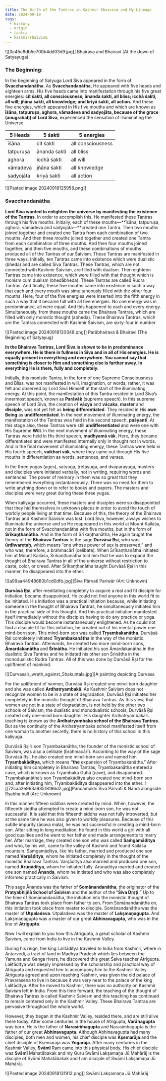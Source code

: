 ```yaml
---
title: The Birth of the Tantras in Kashmir Shaivism and My Lineage
date: 2024-09-18
tags:
  - history
  - origin
  - tantra
  - kashmirshaivism
---
```

![[0c45c8db5e700b4dd03d9.jpg]] Bhairava and Bhairavi (At the down of Satyayuga)

### The Beginning:
In the beginning of Satyuga Lord Śiva appeared in the form of **Svacchandanātha**. As **Svacchandanātha**, He appeared with five heads and eighteen arms. His five heads came into manifestation through his five great energies: **cit śakti, all consciousness; ānanda śakti, all bliss; icchā śakti, all will; jñāna śakti, all knowledge; and kriyā śakti, all action.** And these five energies, which appeared in His five mouths and which are known as **īśāna, tatpuruṣa, aghora, vāmadeva and sadyojāta, because of the grace (anugrahaḥ) of Lord Śiva**, experienced the sensation of illuminating the Universe.

| 5 Heads   | 5 śakti      | 5 energies        |
| --------- | ------------ | ----------------- |
| īśāna     | cit śakti    | all consciousness |
| tatpuruṣa | ānanda śakti | all bliss         |
| aghora    | icchā śakti  | all will          |
| vāmadeva  | jñāna śakti  | all knowledge     |
| sadyojāta | kriyā śakti  | all action        |

![[Pasted image 20240918125958.png]]
### Svacchandanātha

**Lord Śiva wanted to enlighten the universe by manifesting the existence of the Tantras**. In order to accomplish this, He manifested these Tantras through his five mouths. Initially, each of these mouths—**īśāna, tatpuruṣa, aghora, vāmadeva and sadyojāta—**created one Tantra. Then two mouths joined together and created one Tantra from each combination of two mouths. And then three mouths joined together and created one Tantra from each combination of three mouths. And then four mouths joined together, and then five mouths, and these combinations of mouths produced all of the Tantras of our Śaivism.
These Tantras are manifested in three ways. Initially, ten Tantras came into existence which were dualistic (bheda) and are called Śiva Tantras. These Tantras, which are not connected with Kashmir Śaivism, are filled with dualism. Then eighteen Tantras came into existence, which were filled with that thought which is monism cum dualism (bhedābheda). These Tantras are called Rudra Tantras. And finally, these five mouths came into existence in such a way that each and every mouth was simultaneously filled with the other four mouths. Here, four of the five energies were inserted into the fifth energy in such a way that it became full with all five energies. No one energy was in predominance, all were equal. And this happened to each and every energy. Simultaneously, from these mouths came the Bhairava Tantras, which are filled with only monistic thought (abheda). These Bhairava Tantras, which are the Tantras connected with Kashmir Śaivism, are sixty-four in number.

![[Pasted image 20240918130348.png]]
Parābhairava & Bhairavi (The Beginning of Satyayug)

**In the Bhairava Tantras, Lord Śiva is shown to be in predominance everywhere. He is there in fullness in Śiva and in all of His energies. He is equally present in everything and everywhere. You cannot say that something is closer to Him and something else is farther away. In everything He is there, fully and completely.**  

Initially, this monistic Tantra, in the form of one Supreme Consciousness and Bliss, was not manifested in will, imagination, or words; rather, it was felt and observed by Lord Śiva Himself at the start of the illuminating energy. At this point, the manifestation of this Tantra resided in Lord Śiva’s innermost speech, known as **Parāvāk** (supreme speech). In this supreme speech of Lord Śiva, the creation of **vācya** and **vācaka**, **master** and **disciple**, was not yet felt as **being differentiated**. They resided in His **own Being** as **undifferentiated**. In the next movement of illuminating energy, the manifestation of the Tantras was held in his second speech, **paśyantī**. At this stage also, these Tantras were still **undifferentiated** and were one with His Supreme **Will**. In the next movement of illuminating energy, these Tantras were held in His third speech, **madhyamā vāk.** Here, they became differentiated and were manifested internally only in thought not in words. And in the final movement of illuminating energy, these Tantras were held in His fourth speech, **vaikharī vāk**, where they came out through His five mouths in differentiation as words, sentences, and verses.  

In the three yugas (ages), satyuga, tretāyuga, and dvāparayuga, masters and disciples were initiated verbally, not in writing, requiring words and sentences. The power of memory in them was so great that they remembered everything instantaneously. There was no need for them to write anything down or to refer to books and papers. The masters and disciples were very great during these three yugas.

When kaliyuga occurred, these masters and disciples were so disappointed that they hid themselves in unknown places in order to avoid the touch of worldly people living at that time. Because of this, the theory of the Bhairava Tantras and Kashmir Śaivism was lost. Lord Śiva, however, always wishes to illuminate the universe and so He reappeared in this world at Mount Kailāśa, not in the form of Svacchandanātha with five mouths, but in the form of **Śrīkaṇṭhanātha**. And in the form of Śrīkaṇṭhanātha, He again taught the theory of the **Bhairava Tantras** to the sage **Durvāsā Ṛṣi**, who was **ūrdhvaretaḥ**, which means “one whose power of sex is preserved,” and who was, therefore, a brahmacārī (celibate). When Śrīkaṇṭhanātha initiated him at Mount Kailāśa, Śrīkaṇṭhanātha told him that he was to expand the thought of Bhairava Tantras in all of the universe without restriction to caste, color, or creed. After Śrīkaṇṭhanātha taught Durvāsā Ṛṣi in this manner, he disappeared into the ether.

![[a99aa44948680b1cd0dfb.jpg]]Śiva Pārvatī Pariwār (Art: Unknown)

**Durvāsā Ṛṣi**, after meditating completely to acquire a real and fit disciple for initiation, became disappointed. He could not find anyone in this world fit to be initiated. His initiation was a practical initiation because, while initiating someone in the thought of Bhairava Tantras, he simultaneously initiated him in the practical side of this thought. And this practical initiation manifested itself immediately without the disciples having to do any practice or yoga. This disciple would become instantaneously enlightened. As he could not find a disciple fit for this initiation, he created out of his mental power one mind-born son. This mind-born son was called **Tryambakanātha**. Durvāsā Ṛṣi completely initiated **Tryambakanātha** in the way of the monistic Bhairava Tantras. Afterwards, he created two more mind-born sons, **Āmardakanātha** and **Śrīnātha**. He initiated his son Āmardakanātha in the dualistic Śiva Tantras and he initiated his other son Śrinātha in the monodualistic Rudra Tantras. All of this was done by Durvāsā Ṛṣi for the upliftment of mankind.

![[Durvasa’s_wrath_against_Shakuntala.jpg]]A painting depicting Durvasa 

For the upliftment of women, Durvāsā Ṛṣi created one mind-born daughter and she was called **Ardhatryambakā**. As Kashmir Śaivism does not recognize women to be in a state of degradation, Durvāsā Ṛṣi initiated her completely in the monistic thought of Bhairava Tantras. As this view, that women are not in a state of degradation, is not held by the other two schools of Śaivism, the dualistic and monodualistic schools, Durvāsā Ṛṣi created only one-mind born daughter. His daughter Ardhatryambakā’s teaching is known as the **Ardhatryambaka school of the Bhairava Tantras.** But as the continuity of the Ardhatryambaka school manifested itself from one woman to another secretly, there is no history of this school in this kaliyuga.

Durvāsā Ṛṣi’s son Tryambakanātha, the founder of the monistic school of Śaivism, was also a celibate (brahmacārī). According to the way of the sage Durvāsā Ṛṣi, he also created one mind-born son and named him **Tryambakāditya**, which means **“the** expansion of Tryambakanātha.” After initiating him completely in Bhairava Tantras, Tryambakanātha entered a cave, which is known as Tryambaka Guhā (cave), and disappeared. Tryambakanātha’s son Tryambakāditya also created one mind-born son and, after initiating him, Tryambakāditya disappeared into the ether.
![[72caa2e963a93518196d2.jpg]]Pancamukhī Śiva Pārvatī & Nandi alongside Ṛṣabha bull (Art: Unknown)

In this manner fifteen siddhas were created by mind. When, however, the fifteenth siddha attempted to create a mind-born son, he was not successful. It is said that this fifteenth siddha was not fully introverted, but at the same time he was also given to worldly pleasures. Because of this subtle impurity (āṇava mala), he was not successful in creating a mind-born son. After sitting in long meditation, he found in this world a girl with all good qualities and he went to her father and made arrangements to marry her. After marriage, they created one son who was called **Saṁgamāditya** and who, by his will, came to the valley of Kashmir and found Kailāśa mountain. Saṁgamāditya, like his father, married and produced one son named **Varṣāditya**, whom he initiated completely in the thought of the monistic Bhairava Tantras. Varṣāditya also married and produced one son, named **Aruṇāditya**, whom he initiated fully. Aruṇāditya married and created one son named **Ānanda**, whom he initiated and who was also completely informed practically in Śaivism.

  
This sage Ānanda was the father of **Somānandanātha**, the originator of the **Pratyabhijñā School of Śaivism** and the author of the “**Śiva Dṛṣṭi.**” Up to the time of Somānandanātha, the initiation into the monistic thought of Bhairava Tantras took place from father to son. From Somānandanātha on, this initiation took place from master to disciple. Somānandanātha was the master of **Utpaladeva**. Utpaladeva was the master of **Lakṣmaṇagupta**. And Lakṣmaṇagupta was a master of our great **Abhinavagupta**, who was in the line of **Atrigupta**.

Now I will explain to you how this Atrigupta, a great scholar of Kashmir Śaivism, came from India to live in the Kashmir Valley.

During his reign, the king Lalitāditya traveled to India from Kashmir, where in Antarvedi, a tract of land in Madhya Pradesh which lies between the Yamuna and Ganga rivers, he discovered this great Śaiva teacher Atrigupta. Lalitāditya was deeply impressed by the scholarship and practical way of Atrigupta and requested him to accompany him to the Kashmir Valley. Atrigupta agreed and upon reaching Kashmir, was given the old palace of Pravarasena to live in because it was very near to the palace of the king Lalitāditya. After he moved to Kashmir, there was no authority on Kashmir Śaivism left in India. From this time forward, the teaching of the thought of Bhairava Tantras is called Kashmir Śaivism and this teaching has continued to remain centered only in the Kashmir Valley. These Bhairava Tantras are pervasive throughout the whole world.

However, they began in the Kashmir Valley, resided there, and are still alive there today. After some centuries in the house of Atrigupta, **Varāhagupta** was born. He is the father of **Narasiṁhagupta** and Narasiṁhagupta is the father of our great **Abhinavagupta**. Although Abhinavagupta had many disciples, both men and women, his chief disciple was **Kṣemarāja** and the chief disciple of Kṣemarāja was **Yogarāja**. After many centuries in the Kashmir Valley, **Svāmī** Ram came into this physical body. His chief disciple was **Svāmī** Mahatābakak and my Guru Swāmi Lakṣamaṇa Jū Mahārāj is the disciple of Svāmī Mahatābakak and I am disciple of Swāmi Lakṣamaṇa Jū Mahārāj.

![[Pasted image 20240918131912.png]]
Swāmi Lakṣamaṇa Jū Mahārāj
